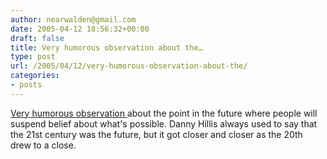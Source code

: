 ```yaml
---
author: nearwalden@gmail.com
date: 2005-04-12 18:56:32+00:00
draft: false
title: Very humorous observation about the…
type: post
url: /2005/04/12/very-humorous-observation-about-the/
categories:
- posts
---
```


[Very humorous observation ](//www.boingboing.net/2005/04/11/popularity_of_using_.html")about the point in the future where people will suspend belief about what's possible.  Danny Hillis always used to say that the 21st century was the future, but it got closer and closer as the 20th drew to a close.  



